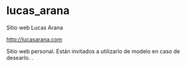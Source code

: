 # lucas_arana
Sitio web Lucas Arana

http://lucasarana.com

Sitio web personal. Están invitados a utilizarlo de modelo en caso de desearlo.
.
